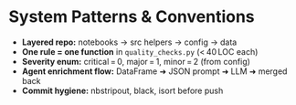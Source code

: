 # System Patterns & Conventions

* **Layered repo:** notebooks → src helpers → config → data
* **One rule = one function** in `quality_checks.py` (< 40 LOC each)
* **Severity enum:** critical = 0, major = 1, minor = 2 (from config)
* **Agent enrichment flow:** DataFrame ➜ JSON prompt ➜ LLM ➜ merged back
* **Commit hygiene:** nbstripout, black, isort before push
